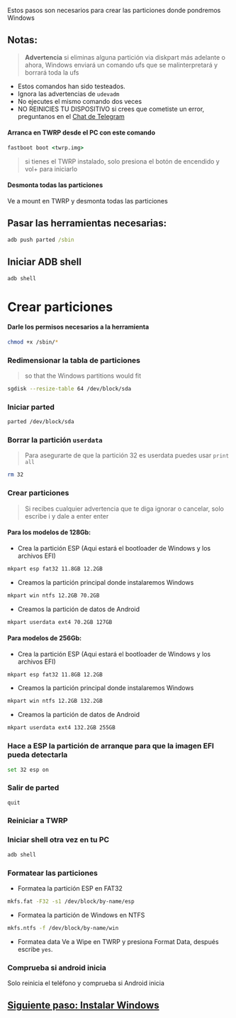 Estos pasos son necesarios para crear las particiones donde pondremos Windows

## Notas:
> **Advertencia** si eliminas alguna partición via diskpart más adelante o ahora, Windows enviará un comando ufs que se malinterpretará y borrará toda la ufs
- Estos comandos han sido testeados.
- Ignora las advertencias de `udevadm`
- No ejecutes el mismo comando dos veces
- NO REINICIES TU DISPOSITIVO si crees que cometiste un error, preguntanos en el [Chat de Telegram](https://t.me/winonvayu)

#### Arranca en TWRP desde el PC con este comando
```cmd
fastboot boot <twrp.img>
```
> si tienes el TWRP instalado, solo presiona el botón de encendido y vol+ para iniciarlo

#### Desmonta todas las particiones
Ve a mount en TWRP y desmonta todas las particiones

## Pasar las herramientas necesarias:
```cmd
adb push parted /sbin
```

## Iniciar ADB shell
```cmd
adb shell
```

# Crear particiones
#### Darle los permisos necesarios a la herramienta
```sh
chmod +x /sbin/*
```

### Redimensionar la tabla de particiones
> so that the Windows partitions would fit
```sh
sgdisk --resize-table 64 /dev/block/sda
```

### Iniciar parted
```sh
parted /dev/block/sda
```


### Borrar la partición `userdata` 
>Para asegurarte de que la partición 32 es userdata puedes usar
>  `print all`
```sh
rm 32
```

### Crear particiones
> Si recibes cualquier advertencia que te diga ignorar o cancelar, solo escribe i y dale a enter enter

#### Para los modelos de 128Gb:

- Crea la partición ESP (Aqui estará el bootloader de Windows y los archivos EFI)
```sh
mkpart esp fat32 11.8GB 12.2GB
```

- Creamos la partición principal donde instalaremos Windows
```sh
mkpart win ntfs 12.2GB 70.2GB
```

- Creamos la partición de datos de Android
```sh
mkpart userdata ext4 70.2GB 127GB
```


#### Para modelos de 256Gb:

- Crea la partición ESP (Aqui estará el bootloader de Windows y los archivos EFI)
```sh
mkpart esp fat32 11.8GB 12.2GB
```

- Creamos la partición principal donde instalaremos Windows
```sh
mkpart win ntfs 12.2GB 132.2GB
```

- Creamos la partición de datos de Android
```sh
mkpart userdata ext4 132.2GB 255GB
```


### Hace a ESP la partición de arranque para que la imagen EFI pueda detectarla
```sh
set 32 esp on
```

### Salir de parted
```sh
quit
```

### Reiniciar a TWRP

### Iniciar shell otra vez en tu PC
```cmd
adb shell
```

### Formatear las particiones
-  Formatea la partición ESP en FAT32
```sh
mkfs.fat -F32 -s1 /dev/block/by-name/esp
```

-  Formatea la partición de Windows en NTFS
```sh
mkfs.ntfs -f /dev/block/by-name/win
```

- Formatea data
Ve a Wipe en TWRP y presiona Format Data, 
después escribe `yes`.

### Comprueba si android inicia
Solo reinicia el teléfono y comprueba si Android inicia


## [Siguiente paso: Instalar Windows](/guide/2-installacion-es.md)
